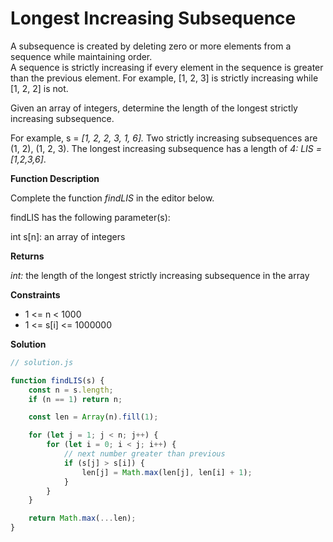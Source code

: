 # Longest Increasing Subsequence

A subsequence is created by deleting zero or more elements from a sequence while maintaining order.  
A sequence is strictly increasing if every element in the sequence is greater than the previous element. For example, [1, 2, 3] is strictly increasing while [1, 2, 2] is not.

Given an array of integers, determine the length of the longest strictly increasing subsequence.

For example, s = _[1, 2, 2, 3, 1, 6]._ Two strictly increasing subsequences are (1, 2), (1, 2, 3). The longest increasing subsequence has a length of _4: LIS = [1,2,3,6]_.

**Function Description**

Complete the function _findLIS_ in the editor below.

findLIS has the following parameter(s):
  
  int s[n]: an array of integers

**Returns**

  _int:_ the length of the longest strictly increasing subsequence in the array

**Constraints**

- 1 <= n < 1000
- 1 <= s[i] <= 1000000

**Solution**

```js
// solution.js

function findLIS(s) {
    const n = s.length;
    if (n == 1) return n;

    const len = Array(n).fill(1);

    for (let j = 1; j < n; j++) {
        for (let i = 0; i < j; i++) {
            // next number greater than previous
            if (s[j] > s[i]) {
                len[j] = Math.max(len[j], len[i] + 1);
            }
        }
    }

    return Math.max(...len);
}
```
